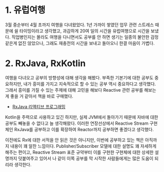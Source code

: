 # 1. 유럽여행
3월 중순부터 4월 초까지 여행을 다녀왔었다. 1년 가까이 쌓였던 업무 관련 스트레스 때문에 쉴 타이밍이라고 생각했고, 과감하게 20여 일의 시간을 유럽여행으로 시간을 보냈다. 직업병인지는 몰라도 여행을 다니면서도 공부를 안 하면 생기는 일종의 불안한 감정 같은게 없진 않았으나, 그래도 재충전의 시간을 보내고 돌아오니 한결 마음이 가볍다.


# 2. RxJava, RxKotlin
여행을 다녀오고 공부의 방향성에 대해 생각을 해봤다. 부족한 기본기에 대한 공부도 중요하지만, 내가 흥미를 가지고 지속적으로 할 수 있는 공부 역시 중요하다고 생각했다. 그래서 흥미를 가질 수 있는 주제에 대해 고민을 해보다 Reactive 관련 공부를 해보는 게 좋을 거 같아서 책을 바로 구매했다. 

- [RxJava 리액티브 프로그래밍](https://book.naver.com/bookdb/book_detail.nhn?bid=14689555)

Kotlin을 주력으로 사용하고 있긴 하지만, 실제 JVM에서 돌아가기 때문에 자바에 대한 공부도 빼놓을 수 없다고 늘 생각해왔다. 이러한 연장선상에서 Reactive Stream 구현체인 RxJava를 공부하고 이를 확장하여 Reactor까지 공부하면 좋겠다고 생각했다.

이전에도 Rx에 대한 서적을 안 읽은 것은 아니지만, 이번에 공부하고 있는 책은 아직까지 내용이 꽤 알찬 느낌이다. Publisher/Subscriber 모델에 대한 설명도 꽤 자세하게 해주는 편이고, Reactive Stream 표준 규약부터 이를 구현한 구현체에 대한 상세한 설명까지 덧붙여주고 있어서 나 같이 이쪽 공부를 막 시작한 사람들에게는 많은 도움이 되리라 생각한다.




